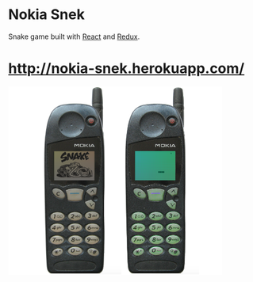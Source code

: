 # Nokia Snek

Snake game built with [React](https://reactjs.org/) and [Redux](https://redux.js.org/).

# http://nokia-snek.herokuapp.com/

![snek](./screenshot.png)
